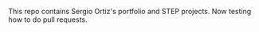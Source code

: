 This repo contains Sergio Ortiz's portfolio and STEP projects. 
Now testing how to do pull requests. 
